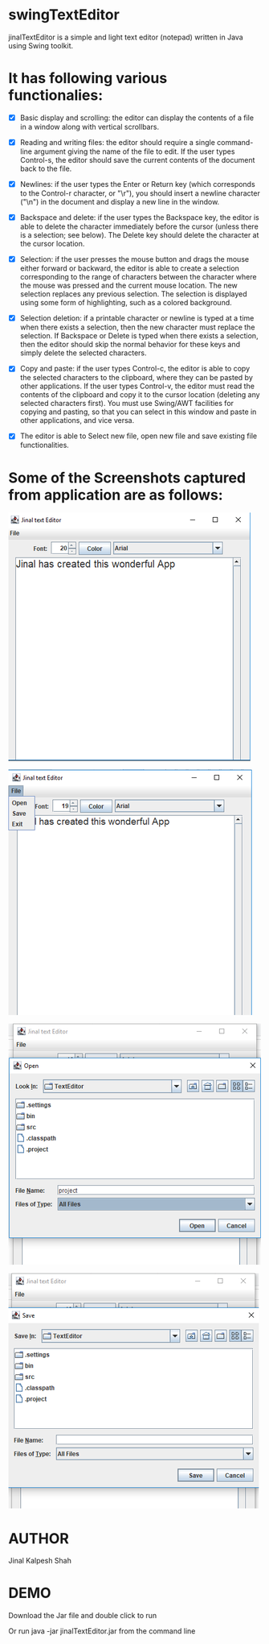 # swingTextEditor
jinalTextEditor is a simple and light text editor (notepad) written in Java using Swing toolkit.

# It has following various functionalies:

- [x] Basic display and scrolling: the editor can display the contents of a file in a window along with vertical scrollbars.

- [x] Reading and writing files: the editor should require a single command-line argument giving the name of the file to edit. If the user types Control-s, the editor should save the current contents of the document back to the file.

- [x] Newlines: if the user types the Enter or Return key (which corresponds to the Control-r character, or "\r"), you should insert a newline character ("\n") in the document and display a new line in the window.

- [x] Backspace and delete: if the user types the Backspace key, the editor is able to delete the character immediately before the cursor (unless there is a selection; see below). The Delete key should delete the character at the cursor location.

- [x] Selection: if the user presses the mouse button and drags the mouse either forward or backward, the editor is able to create a selection corresponding to the range of characters between the character where the mouse was pressed and the current mouse location. The new selection replaces any previous selection. The selection is displayed using some form of highlighting, such as a colored background.
- [x] Selection deletion: if a printable character or newline is typed at a time when there exists a selection, then the new character must replace the selection. If Backspace or Delete is typed when there exists a selection, then the editor should skip the normal behavior for these keys and simply delete the selected characters.
- [x] Copy and paste: if the user types Control-c, the editor is able to copy the selected characters to the clipboard, where they can be pasted by other applications. If the user types Control-v, the editor must read the contents of the clipboard and copy it to the cursor location (deleting any selected characters first). You must use Swing/AWT facilities for copying and pasting, so that you can select in this window and paste in other applications, and vice versa.
- [x] The editor is able to Select new file, open new file and save existing file functionalities.


# Some of the Screenshots captured from application are as follows:

![](Screenshots/SS1.png)

![](Screenshots/SS2.png)

![](Screenshots/SS3.png)

![](Screenshots/SS4.png)



# AUTHOR
Jinal Kalpesh Shah





# DEMO
Download the Jar file and double click to run

Or run java -jar jinalTextEditor.jar from the command line



